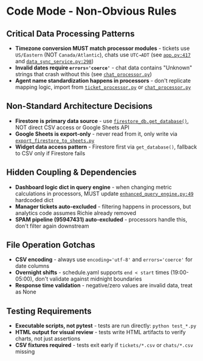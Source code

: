 # Code Mode - Non-Obvious Rules

## Critical Data Processing Patterns
- **Timezone conversion MUST match processor modules** - tickets use `US/Eastern` (NOT `Canada/Atlantic`), chats use `UTC→ADT` (see [`app.py:417`](../../app.py:417) and [`data_sync_service.py:298`](../../data_sync_service.py:298))
- **Invalid dates require `errors='coerce'`** - chat data contains "Unknown" strings that crash without this (see [`chat_processor.py`](../../chat_processor.py:1))
- **Agent name standardization happens in processors** - don't replicate mapping logic, import from [`ticket_processor.py`](../../ticket_processor.py:1) or [`chat_processor.py`](../../chat_processor.py:1)

## Non-Standard Architecture Decisions
- **Firestore is primary data source** - use [`firestore_db.get_database()`](../../firestore_db.py:1), NOT direct CSV access or Google Sheets API
- **Google Sheets is export-only** - never read from it, only write via [`export_firestore_to_sheets.py`](../../export_firestore_to_sheets.py:1)
- **Widget data access pattern** - Firestore first via `get_database()`, fallback to CSV only if Firestore fails

## Hidden Coupling & Dependencies
- **Dashboard logic dict in query engine** - when changing metric calculations in processors, MUST update [`enhanced_query_engine.py:49`](../../enhanced_query_engine.py:49) hardcoded dict
- **Manager tickets auto-excluded** - filtering happens in processors, but analytics code assumes Richie already removed
- **SPAM pipeline (95947431) auto-excluded** - processors handle this, don't filter again downstream

## File Operation Gotchas
- **CSV encoding** - always use `encoding='utf-8'` and `errors='coerce'` for date columns
- **Overnight shifts** - schedule.yaml supports `end < start` times (19:00-05:00), don't validate against midnight boundaries
- **Response time validation** - negative/zero values are invalid data, treat as None

## Testing Requirements
- **Executable scripts, not pytest** - tests are run directly: `python test_*.py`
- **HTML output for visual review** - tests write HTML artifacts to verify charts, not just assertions
- **CSV fixtures required** - tests exit early if `tickets/*.csv` or `chats/*.csv` missing